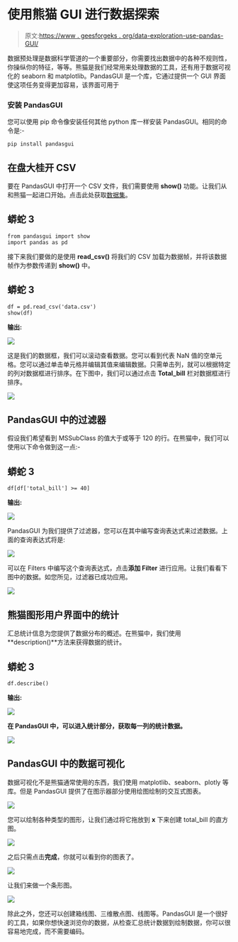 # 使用熊猫 GUI 进行数据探索

> 原文:[https://www . geesforgeks . org/data-exploration-use-pandas-GUI/](https://www.geeksforgeeks.org/data-exploration-using-pandas-gui/)

数据预处理是数据科学管道的一个重要部分，你需要找出数据中的各种不规则性，你操纵你的特征，等等。熊猫是我们经常用来处理数据的工具，还有用于数据可视化的 seaborn 和 matplotlib。PandasGUI 是一个库，它通过提供一个 GUI 界面使这项任务变得更加容易，该界面可用于

### 安装 PandasGUI

您可以使用 pip 命令像安装任何其他 python 库一样安装 PandasGUI。相同的命令是:-

```
pip install pandasgui
```

## **在盘大桂开 CSV**

要在 PandasGUI 中打开一个 CSV 文件，我们需要使用 **show()** 功能。让我们从和熊猫一起进口开始。点击此处获取[数据集](https://1drv.ms/u/s!Aj8gkZ6zsp8zguFBR8V_9r2fTnL3fQ?e=jd5GUe)。

## 蟒蛇 3

```
from pandasgui import show
import pandas as pd
```

接下来我们要做的是使用 **read_csv()** 将我们的 CSV 加载为数据帧，并将该数据帧作为参数传递到 **show()** 中。

## 蟒蛇 3

```
df = pd.read_csv('data.csv')
show(df)
```

**输出:**

![](img/7e579be072c05e2942486e2879e422a7.png)

这是我们的数据框，我们可以滚动查看数据。您可以看到代表 NaN 值的空单元格。您可以通过单击单元格并编辑其值来编辑数据。只需单击列，就可以根据特定的列对数据框进行排序。在下图中，我们可以通过点击 **Total_bill** 栏对数据框进行排序。

![](img/d2c9dc009ae67c7bfcd872ade99afe3f.png)

## PandasGUI 中的过滤器

假设我们希望看到 MSSubClass 的值大于或等于 120 的行。在熊猫中，我们可以使用以下命令做到这一点:-

## 蟒蛇 3

```
df[df['total_bill'] >= 40]
```

**输出:**

![](img/0ae9107bb2ca3c7dc680d6c5f586a672.png)

PandasGUI 为我们提供了过滤器，您可以在其中编写查询表达式来过滤数据。上面的查询表达式将是:

![](img/dcb022aa21a172095e941e2c01eda8c7.png)

可以在 Filters 中编写这个查询表达式，点击**添加 Filter** 进行应用。让我们看看下图中的数据。如您所见，过滤器已成功应用。

![](img/fd3d3673e7c89cd81acaf081d2544b0c.png)

## 熊猫图形用户界面中的统计

汇总统计信息为您提供了数据分布的概述。在熊猫中，我们使用**description()**方法来获得数据的统计。

## 蟒蛇 3

```
df.describe()
```

**输出:**

![](img/b9c414ea453c1a04156577cff669d23a.png)

**在 PandasGUI 中，可以进入统计部分，获取每一列的统计数据。**

![](img/73f2014519c7f554270426a89aa02d9e.png)

## PandasGUI 中的数据可视化

数据可视化不是熊猫通常使用的东西，我们使用 matplotlib、seaborn、plotly 等库。但是 PandasGUI 提供了在图示器部分使用绘图绘制的交互式图表。

![](img/b03b7d8b446bb63360e52cc91a00cc94.png)

您可以绘制各种类型的图形，让我们通过将它拖放到 **x** 下来创建 total_bill 的直方图。

![](img/9209238a97de0b63cd6a4813f78ab9c0.png)

之后只需点击**完成**，你就可以看到你的图表了。

![](img/4e282530d26e6e7547b97ab371be2e01.png)

让我们来做一个条形图。

![](img/c193cd4935076219be944e413f1c4960.png)

除此之外，您还可以创建箱线图、三维散点图、线图等。PandasGUI 是一个很好的工具，如果你想快速浏览你的数据，从检查汇总统计数据到绘制数据，你可以很容易地完成，而不需要编码。